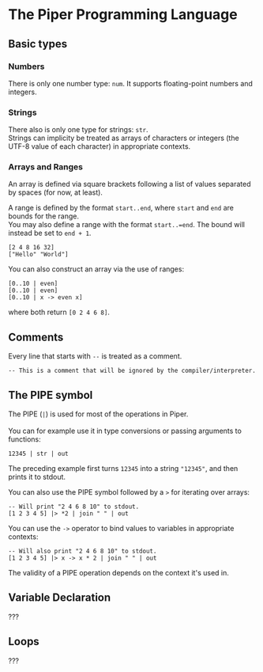 # The Piper Programming Language

## Basic types

### Numbers

There is only one number type: `num`. It supports floating-point numbers and integers.

### Strings
There also is only one type for strings: `str`.<br>
Strings can implicity be treated as arrays of characters or integers (the UTF-8 value of each character) in appropriate contexts.

### Arrays and Ranges
An array is defined via square brackets following a list of values separated by spaces (for now, at least).

A range is defined by the format `start..end`, where `start` and `end` are bounds for the range.<br>
You may also define a range with the format `start..=end`. The bound will instead be set to `end + 1`.
```
[2 4 8 16 32]
["Hello" "World"]
```

You can also construct an array via the use of ranges:

```
[0..10 | even]
[0..10 | even] 
[0..10 | x -> even x]
```

where both return `[0 2 4 6 8]`.

## Comments
Every line that starts with `--` is treated as a comment.

```
-- This is a comment that will be ignored by the compiler/interpreter.
```

## The PIPE symbol
The PIPE (`|`) is used for most of the operations in Piper. <br>\
You can for example use it in type conversions or passing arguments to functions:
```
12345 | str | out
```

The preceding example first turns `12345` into a string `"12345"`, and then prints it to stdout.

You can also use the PIPE symbol followed by a `>` for iterating over arrays:

```
-- Will print "2 4 6 8 10" to stdout.
[1 2 3 4 5] |> *2 | join " " | out
```

You can use the `->` operator to bind values to variables in appropriate contexts:

```
-- Will also print "2 4 6 8 10" to stdout.
[1 2 3 4 5] |> x -> x * 2 | join " " | out
```

The validity of a PIPE operation depends on the context it's used in.<br>

## Variable Declaration
???

## Loops
???


